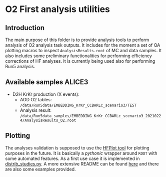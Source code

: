 # O2 First analysis utilities

## Introduction
The main purpose of this folder is to provide analysis tools to perform analysis of O2 analysis task outputs.
It includes for the moment a set of QA plotting macros to inspect `AnalysisResults.root` of MC and data samples.
It also includes some preliminary functionalities for performing efficiency corrections of HF analyses.
It is currently being used also for performing Run5 analysis.

## Available samples ALICE3
* D2H KrKr production (X events):
  * AOD O2 tables: `/data/Run5data/EMBEDDING_KrKr_CCBARLc_scenario3/TEST`
  * Analysis result: `/data/Run5data_samples/EMBEDDING_KrKr_CCBARLc_scenario3_20210224/AnalysisResults_O2.root`

## Plotting
The analyses validation is supposed to use the [HFPlot tool](https://github.com/benedikt-voelkel/HFPlot) for plotting purposes in the future.
It is basically a *pythonic* wrapper around `ROOT` with some automated features.
As a first use case it is implemented in [distrib_studies.py](distrib_studies.py).
A more extensive README can be found [here](https://github.com/benedikt-voelkel/HFPlot) and there are also some examples provided.
